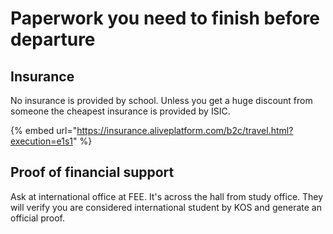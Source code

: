 # Paperwork you need to finish before departure

## Insurance

No insurance is provided by school. Unless you get a huge discount from someone the cheapest insurance is provided by ISIC.

{% embed url="https://insurance.aliveplatform.com/b2c/travel.html?execution=e1s1" %}

## Proof of financial support

Ask at international office at FEE. It's across the hall from study office. They will verify you are considered international student by KOS and generate an official proof.
